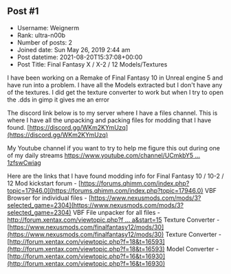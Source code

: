 ## Post #1
- Username: Weignerm
- Rank: ultra-n00b
- Number of posts: 2
- Joined date: Sun May 26, 2019 2:44 am
- Post datetime: 2021-08-20T15:37:08+00:00
- Post Title: Final Fantasy X / X-2 / 12 Models/Textures

I have been working on a Remake of Final Fantasy 10 in Unreal engine 5 and have run into a problem. I have all the Models extracted but I don't have any of the textures.  I did get the texture converter to work but when I try to open the .dds in gimp it gives me an error

The discord link below is to my server where I have a files channel.
This is where I have all the unpacking and packing files for modding that I have found.
[https://discord.gg/WKm2KYmUzq](https://discord.gg/WKm2KYmUzq)

My Youtube channel if you want to try to help me figure this out during one of my daily streams
[https://www.youtube.com/channel/UCmkbY5 ... 1zfswCwiag](https://www.youtube.com/channel/UCmkbY5obzorlU1zfswCwiag)

Here are the links that I have found modding info for Final Fantasy 10 / 10-2 / 12
Mod kickstart forum - [https://forums.qhimm.com/index.php?topic=17946.0](https://forums.qhimm.com/index.php?topic=17946.0)
VBF Browser for individual files - [https://www.nexusmods.com/mods/3?selected_game=2304](https://www.nexusmods.com/mods/3?selected_game=2304)
VBF File unpacker for all files - [http://forum.xentax.com/viewtopic.php?f ... a&start=15](http://forum.xentax.com/viewtopic.php?f=10&t=14340&sid=10a8543e65453ec5ad5bccdc5f4594ca&start=15)
Texture Converter - [https://www.nexusmods.com/finalfantasy12/mods/30](https://www.nexusmods.com/finalfantasy12/mods/30)
Texture Converter - [http://forum.xentax.com/viewtopic.php?f=18&t=16593](http://forum.xentax.com/viewtopic.php?f=18&t=16593)
Model Converter - [http://forum.xentax.com/viewtopic.php?f=16&t=16930](http://forum.xentax.com/viewtopic.php?f=16&t=16930)
